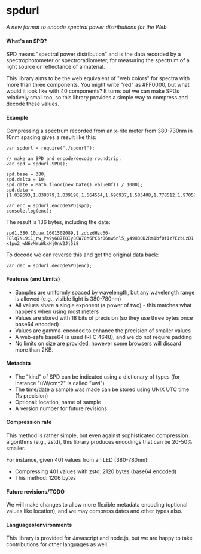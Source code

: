 # spdurl

*A new format to encode spectral power distributions for the Web*

#### What's an SPD?

SPD means "spectral power distribution" and is the data recorded by a spectrophotometer or spectroradiometer, for measuring the spectrum of a light source or reflectance of a material. 

This library aims to be the web equivalent of "web colors" for spectra with more than three components. You might write "red" as #FF0000, but what would it look like with 40 components? It turns out we can make SPDs relatively small too, so this library provides a simple way to compress and decode these values.

#### Example

Compressing a spectrum recorded from an x-rite meter from 380-730nm in 10nm spacing gives a result like this:

```
var spdurl = require("./spdurl");

// make an SPD and encode/decode roundtrip:
var spd = spdurl.SPD();

spd.base = 380;
spd.delta = 10;
spd.date = Math.floor(new Date().valueOf() / 1000);
spd.data = [1.039693,1.039379,1.039198,1.564554,1.696937,1.583408,1.778512,1.970525,1.930359,1.800388,1.725509,1.659314,1.651000,1.587592,1.506774,1.541956,1.536947,1.536743,1.488346,1.409579,1.326508,1.219819,1.163692,1.117009,1.068008,1.037550,1.015638,0.944459,0.889883,0.855271,0.801936,0.759832,0.904105,1.111251,1.211360,1.453921];

var enc = spdurl.encodeSPD(spd);
console.log(enc);
```

The result is 136 bytes, including the date:

`spd1,380,10,uw,1601502089,1,zdczdHzc66-F8lq7NL9i1_rw_P49y687T8Iy8CW7Qh6PC6r06nw6nl5_y49H30D2Rm1bf0tIz7EzbLzD1x1pw2_wN6vMYuWkxHj0nV2Jj5i8`

To decode we can reverse this and get the original data back:

```
var dec = spdurl.decodeSPD(enc);
```

#### Features (and Limits)

* Samples are uniformly spaced by wavelength, but any wavelength range is allowed (e.g., visible light is 380-780nm)
* All values share a single exponent (a power of two) - this matches what happens when using most meters
* Values are stored with 18 bits of precision (so they use three bytes once base64 encoded)
* Values are gamma-encoded to enhance the precision of smaller values
* A web-safe base64 is used (RFC 4648), and we do not require padding
* No limits on size are provided, however some browsers will discard more than 2KB.

#### Metadata

* The "kind" of SPD can be indicated using a dictionary of types (for instance "uW/cm^2" is called "uwi")
* The time/date a sample was made can be stored using UNIX UTC time (1s precision)
* Optional: location, name of sample
* A version number for future revisions


#### Compression rate

This method is rather simple, but even against sophisticated compression algorithms (e.g., zstd), this library produces encodings that can be 20-50% smaller.

For instance, given 401 values from an LED (380-780nm):

* Compressing 401 values with zstd: 2120 bytes (base64 encoded)
* This method: 1206 bytes

#### Future revisions/TODO

We will make changes to allow more flexible metadata encoding (optional values like location), and we may compress dates and other types also.

#### Languages/environments

This library is provided for Javascript and node.js, but we are happy to take contributions for other languages as well.
